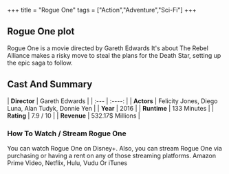 +++
title = "Rogue One"
tags = ["Action","Adventure","Sci-Fi"]
+++
## Rogue One plot
Rogue One is a movie directed by Gareth Edwards It's about The Rebel Alliance makes a risky move to steal the plans for the Death Star, setting up the epic saga to follow.
## Cast And Summary
| **Director**      | Gareth Edwards |
    | :---        |    :----:   |
    |  **Actors** | Felicity Jones, Diego Luna, Alan Tudyk, Donnie Yen |
    | **Year**   | 2016    |
    |  **Runtime** | 133 Minutes |
    |  **Rating** | 7.9 / 10 | 
    |  **Revenue** | 532.17$ Millions |
### How To Watch / Stream Rogue One
You can watch Rogue One on Disney+.
Also, you can stream Rogue One via purchasing or having a rent on any of those streaming platforms.
Amazon Prime Video, Netflix, Hulu, Vudu Or iTunes